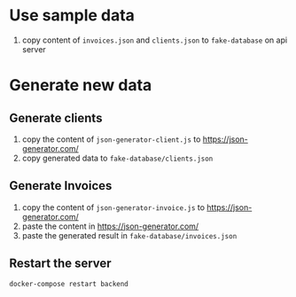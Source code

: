 
# Use sample data
1. copy content of `invoices.json` and `clients.json` to `fake-database` on api server
# Generate new data
## Generate clients
1. copy the content of `json-generator-client.js` to https://json-generator.com/
1. copy generated data to `fake-database/clients.json`


## Generate Invoices
1. copy the content of `json-generator-invoice.js` to https://json-generator.com/
1. paste the content in https://json-generator.com/
1. paste the generated result in `fake-database/invoices.json`


## Restart the server
```bash
docker-compose restart backend
```

